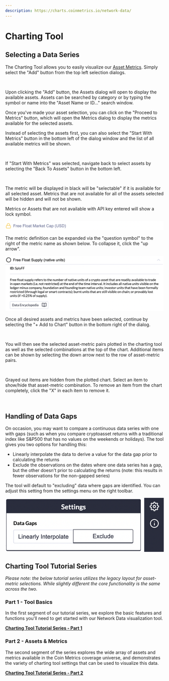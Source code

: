 ```yaml
---
description: https://charts.coinmetrics.io/network-data/
---
```


# Charting Tool

## Selecting a Data Series

The Charting Tool allows you to easily visualize our [Asset Metrics](https://coverage.coinmetrics.io/asset-metrics-v2). Simply select the "Add" button from the top left selection dialogs.

<figure><img src="../../.gitbook/assets/Screenshot 2024-07-02 at 7.29.03 PM.png" alt=""><figcaption></figcaption></figure>

Upon clicking the "Add" button, the Assets dialog will open to display the available assets. Assets can be searched by category or by typing the symbol or name into the "Asset Name or ID..." search window.

Once you've made your asset selection, you can click on the "Proceed to Metrics" button, which will open the Metrics dialog to display the metrics available for the selected assets.

Instead of selecting the assets first, you can also select the "Start With Metrics" button in the bottom left of the dialog window and the list of all available metrics will be shown.

<figure><img src="../../.gitbook/assets/Screenshot 2024-07-02 at 7.33.27 PM.png" alt=""><figcaption></figcaption></figure>

If "Start With Metrics" was selected, navigate back to select assets by selecting the "Back To Assets" button in the bottom left.

<figure><img src="../../.gitbook/assets/Screenshot 2024-07-02 at 7.35.14 PM.png" alt=""><figcaption></figcaption></figure>

The metric will be displayed in black will be "selectable" if it is available for all selected asset. Metrics that are not available for all of the assets selected will be hidden and will not be shown.

Metrics or Assets that are not available with API key entered will show a lock symbol.

![](<../../.gitbook/assets/Screen Shot 2021-03-09 at 8.54.58 PM.png>)

The metric definition can be expanded via the "question symbol" to the right of the metric name as shown below. To collapse it, click the "up arrow".

![](<../../.gitbook/assets/Screen Shot 2021-03-09 at 8.57.53 PM.png>)

Once all desired assets and metrics have been selected, continue by selecting the "+ Add to Chart" button in the bottom right of the dialog.

<figure><img src="../../.gitbook/assets/Screenshot 2024-07-02 at 7.38.53 PM.png" alt=""><figcaption></figcaption></figure>

You will then see the selected asset-metric pairs plotted in the charting tool as well as the selected combinations at the top of the chart. Additional items can be shown by selecting the down arrow next to the row of asset-metric pairs.

<figure><img src="../../.gitbook/assets/Screenshot 2024-07-02 at 7.39.17 PM.png" alt=""><figcaption></figcaption></figure>

Grayed out items are hidden from the plotted chart. Select an item to show/hide that asset-metric combination. To remove an item from the chart completely, click the "X" in each item to remove it.

<figure><img src="../../.gitbook/assets/Screenshot 2024-07-02 at 7.39.34 PM.png" alt=""><figcaption></figcaption></figure>

## Handling of Data Gaps

On occasion, you may want to compare a continuous data series with one with gaps (such as when you compare cryptoasset returns with a traditional index like S\&P500 that has no values on the weekends or holidays). The tool gives you two options for handling this:

* Linearly interpolate the data to derive a value for the data gap prior to calculating the returns
* Exclude the observations on the dates where one data series has a gap, but the other doesn't prior to calculating the returns (note: this results in fewer observations for the non-gapped series)

The tool will default to "excluding" data where gaps are identified. You can adjust this setting from the settings menu on the right toolbar.

![Click on the "gear" to find the settings for Data Gaps](<../../.gitbook/assets/Screen Shot 2020-12-19 at 4.48.10 PM.png>)

## **Charting Tool Tutorial Series**

_Please note: the below tutorial series utilizes the legacy layout for asset-metric selections. While slightly different the core functionality is the same across the two._

### **Part 1 - Tool Basics**

In the first segment of our tutorial series, we explore the basic features and functions you'll need to get started with our Network Data visualization tool.

[**Charting Tool Tutorial Series - Part 1**](https://5264302.fs1.hubspotusercontent-na1.net/hubfs/5264302/Charting%20Tool%20Demo%20\(Part%201\)%20-%20Tool%20Basics.mp4)

### **Part 2 - Assets & Metrics**

The second segment of the series explores the wide array of assets and metrics available in the Coin Metrics coverage universe, and demonstrates the variety of charting tool settings that can be used to visualize this data.

[**Charting Tool Tutorial Series - Part 2**](https://5264302.fs1.hubspotusercontent-na1.net/hubfs/5264302/Charting%20Tool%20Demo%20\(Part%202\)%20-%20Assets%20&%20Metrics.mp4)
